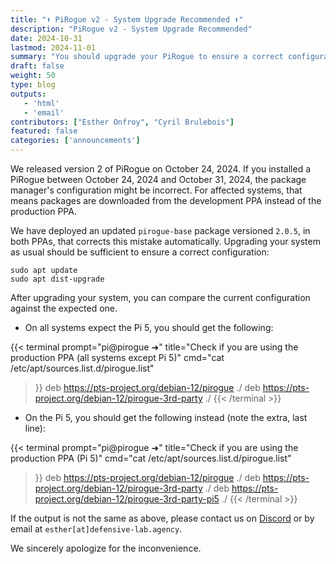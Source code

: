```yaml
---
title: "⬆️ PiRogue v2 - System Upgrade Recommended ⬆️"
description: "PiRogue v2 - System Upgrade Recommended"
date: 2024-10-31
lastmod: 2024-11-01
summary: "You should upgrade your PiRogue to ensure a correct configuration of the package manager."
draft: false
weight: 50
type: blog
outputs:
   - 'html'
   - 'email'
contributors: ["Esther Onfroy", "Cyril Brulebois"]
featured: false
categories: ['announcements']
---
```


We released version 2 of PiRogue on October 24, 2024. If you installed a PiRogue between October 24, 2024 and October 31, 2024, the package manager's configuration might be incorrect. For affected systems, that means packages are downloaded from the development PPA instead of the production PPA.

We have deployed an updated `pirogue-base` package versioned `2.0.5`,  in both PPAs, that corrects this mistake automatically. Upgrading your system as usual should be sufficient to ensure a correct configuration:

```shell {title="Upgrade your PiRogue"}
sudo apt update
sudo apt dist-upgrade
```

After upgrading your system, you can compare the current configuration against the expected one.

- On all systems expect the Pi 5, you should get the following:

{{< terminal
prompt="pi@pirogue ➜"
title="Check if you are using the production PPA (all systems except Pi 5)"
cmd="cat /etc/apt/sources.list.d/pirogue.list"
>}}
deb https://pts-project.org/debian-12/pirogue ./
deb https://pts-project.org/debian-12/pirogue-3rd-party ./
{{< /terminal >}}

- On the Pi 5, you should get the following instead (note the extra, last line):

{{< terminal
prompt="pi@pirogue ➜"
title="Check if you are using the production PPA (Pi 5)"
cmd="cat /etc/apt/sources.list.d/pirogue.list"
>}}
deb https://pts-project.org/debian-12/pirogue ./
deb https://pts-project.org/debian-12/pirogue-3rd-party ./
deb https://pts-project.org/debian-12/pirogue-3rd-party-pi5 ./
{{< /terminal >}}

If the output is not the same as above, please contact us on [Discord](https://discord.gg/qGX73GYNdp) or by email at `esther[at]defensive-lab.agency`.

We sincerely apologize for the inconvenience.
